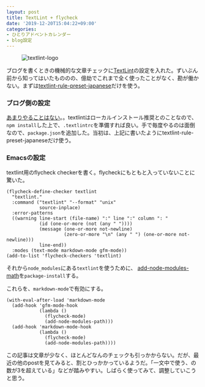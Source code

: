 ```yaml
---
layout: post
title: TextLint + flycheck
date: '2019-12-20T15:04:22+09:00'
categories:
- ひとりアドベントカレンダー
- blog設定
---
```


<figure>
<img src="/blog/images/textlint.png" alt="textlint-logo" />
</figure>

ブログを書くときの機械的な文章チェックに[TextLint](https://textlint.github.io)の設定を入れた。ずいぶん前から知ってはいたもののの、億劫でこれまで全く使ったことがなく、勘が働かない。まずは[textlint-rule-preset-japanese](https://github.com/textlint-ja/textlint-rule-preset-japanese)だけを使う。

### ブログ側の設定

[あまりやることはない](https://github.com/skoji/skoji.jp-blog/commit/318ee63e0e748f8c30e83b223af93ff1d454d843)。。textlintはローカルインストール推奨とのことなので、`npm install`した上で、`.textlintrc`を準備すれば良い。手で毎度やるのは面倒なので、`package.json`を追加した。当初は、上記に書いたようにtextlint-rule-preset-japaneseだけ使う。

### Emacsの設定

textlint用のflycheck checkerを書く。flycheckにもともと入っていないことに驚いた。

``` emacs-lisp
(flycheck-define-checker textlint
  "textlint."
  :command ("textlint" "--format" "unix"
            source-inplace)
  :error-patterns
  ((warning line-start (file-name) ":" line ":" column ": "
            (id (one-or-more (not (any " "))))
            (message (one-or-more not-newline)
                     (zero-or-more "\n" (any " ") (one-or-more not-newline)))
            line-end))
  :modes (text-mode markdown-mode gfm-mode))
(add-to-list 'flycheck-checkers 'textlint)
```

それから`node_modules`にある`textlint`を使うために、 [add-node-modules-math](https://melpa.org/#/add-node-modules-path)を`package-install`する。

これらを、`markdown-mode`で有効にする。

``` emacs-lisp
(with-eval-after-load 'markdown-mode
  (add-hook 'gfm-mode-hook
            (lambda ()
              (flycheck-mode)
              (add-node-modules-path)))
  (add-hook 'markdown-mode-hook
            (lambda ()
              (flycheck-mode)
              (add-node-modules-path))))
```

この記事は文章が少なく、ほとんどなんのチェックも引っかからない。だが、最近の他のpostを見てみると、割とひっかかっているようだ。「一文中で使う、の数が3を超えている」などが踏みやすい。しばらく使ってみて、調整していこうと思う。

